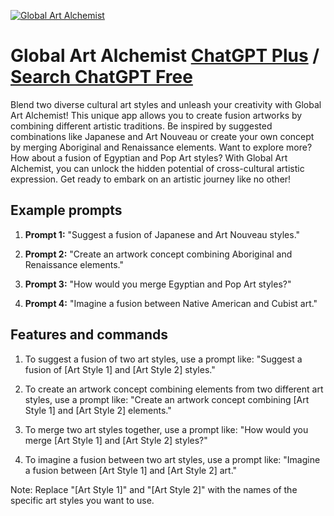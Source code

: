 
[![Global Art Alchemist](https://files.oaiusercontent.com/file-FGgsGPzlAntQqqfBCq1XuKWX?se=2123-10-18T05%3A18%3A59Z&sp=r&sv=2021-08-06&sr=b&rscc=max-age%3D31536000%2C%20immutable&rscd=attachment%3B%20filename%3Dd4853c68-e2c0-4765-a7be-284e1f3d0040.png&sig=u/Of61niE1hDeAJDnhvAR17Wk%2BR56d2BbZ8HlKFK7ew%3D)](https://chat.openai.com/g/g-Q7DTDoIHP-global-art-alchemist)

# Global Art Alchemist [ChatGPT Plus](https://chat.openai.com/g/g-Q7DTDoIHP-global-art-alchemist) / [Search ChatGPT Free](https://gptcall.net/index.html#/?search=Global%20Art%20Alchemist)

Blend two diverse cultural art styles and unleash your creativity with Global Art Alchemist! This unique app allows you to create fusion artworks by combining different artistic traditions. Be inspired by suggested combinations like Japanese and Art Nouveau or create your own concept by merging Aboriginal and Renaissance elements. Want to explore more? How about a fusion of Egyptian and Pop Art styles? With Global Art Alchemist, you can unlock the hidden potential of cross-cultural artistic expression. Get ready to embark on an artistic journey like no other!

## Example prompts

1. **Prompt 1:** "Suggest a fusion of Japanese and Art Nouveau styles."

2. **Prompt 2:** "Create an artwork concept combining Aboriginal and Renaissance elements."

3. **Prompt 3:** "How would you merge Egyptian and Pop Art styles?"

4. **Prompt 4:** "Imagine a fusion between Native American and Cubist art."


## Features and commands

1. To suggest a fusion of two art styles, use a prompt like: "Suggest a fusion of [Art Style 1] and [Art Style 2] styles."

2. To create an artwork concept combining elements from two different art styles, use a prompt like: "Create an artwork concept combining [Art Style 1] and [Art Style 2] elements."

3. To merge two art styles together, use a prompt like: "How would you merge [Art Style 1] and [Art Style 2] styles?"

4. To imagine a fusion between two art styles, use a prompt like: "Imagine a fusion between [Art Style 1] and [Art Style 2] art."

Note: Replace "[Art Style 1]" and "[Art Style 2]" with the names of the specific art styles you want to use.


